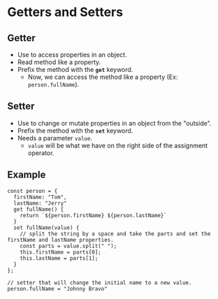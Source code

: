 # Getters and Setters

## Getter
- Use to access properties in an object.
- Read method like a property.
- Prefix the method with the **`get`** keyword.
  - Now, we can access the method like a property (Ex: `person.fullName`).

## Setter
- Use to change or mutate properties in an object from the "outside".
- Prefix the method with the **`set`** keyword.
- Needs a parameter `value`.
  - `value` will be what we have on the right side of the assignment operator.

## Example
```
const person = {
  firstName: "Tom",
  lastName: "Jerry"
  get fullName() {
    return `${person.firstName} ${person.lastName}`
  }
  set fullName(value) {
    // split the string by a space and take the parts and set the firstName and lastName properties.
    const parts = value.split(" ");
    this.firstName = parts[0];
    this.lastName = parts[1];
  }
};

// setter that will change the initial name to a new value.
person.fullName = "Johnny Bravo"
```

